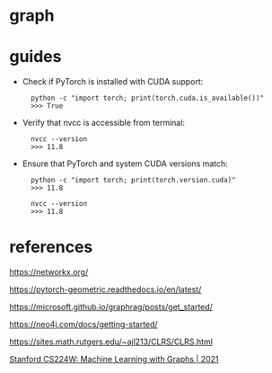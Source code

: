 # graph

# guides

- Check if PyTorch is installed with CUDA support:

        python -c "import torch; print(torch.cuda.is_available())"
        >>> True

- Verify that nvcc is accessible from terminal:

        nvcc --version
        >>> 11.8

- Ensure that PyTorch and system CUDA versions match:

        python -c "import torch; print(torch.version.cuda)"
        >>> 11.8

        nvcc --version
        >>> 11.8

# references

https://networkx.org/

https://pytorch-geometric.readthedocs.io/en/latest/

https://microsoft.github.io/graphrag/posts/get_started/

https://neo4j.com/docs/getting-started/

https://sites.math.rutgers.edu/~ajl213/CLRS/CLRS.html

[Stanford CS224W: Machine Learning with Graphs | 2021](https://www.youtube.com/watch?v=JAB_plj2rbA&list=PLoROMvodv4rOP-ImU-O1rYRg2RFxomvFp)